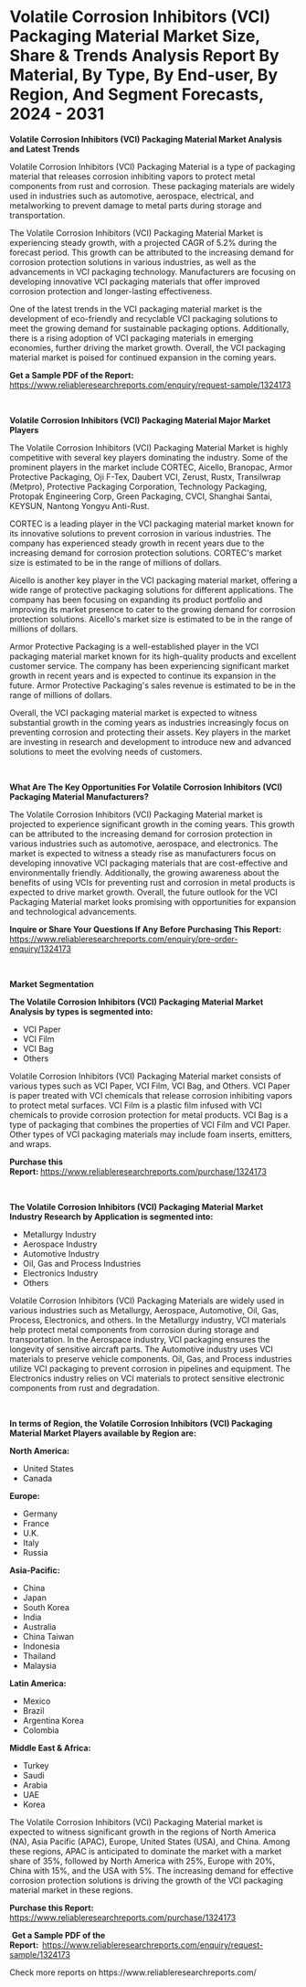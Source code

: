 <p><h1>Volatile Corrosion Inhibitors (VCI) Packaging Material Market Size, Share & Trends Analysis Report By Material, By Type, By End-user, By Region, And Segment Forecasts, 2024 - 2031</h1></p><p><strong>Volatile Corrosion Inhibitors (VCI) Packaging Material Market Analysis and Latest Trends</strong></p>
<p><p>Volatile Corrosion Inhibitors (VCI) Packaging Material is a type of packaging material that releases corrosion inhibiting vapors to protect metal components from rust and corrosion. These packaging materials are widely used in industries such as automotive, aerospace, electrical, and metalworking to prevent damage to metal parts during storage and transportation.</p><p>The Volatile Corrosion Inhibitors (VCI) Packaging Material Market is experiencing steady growth, with a projected CAGR of 5.2% during the forecast period. This growth can be attributed to the increasing demand for corrosion protection solutions in various industries, as well as the advancements in VCI packaging technology. Manufacturers are focusing on developing innovative VCI packaging materials that offer improved corrosion protection and longer-lasting effectiveness.</p><p>One of the latest trends in the VCI packaging material market is the development of eco-friendly and recyclable VCI packaging solutions to meet the growing demand for sustainable packaging options. Additionally, there is a rising adoption of VCI packaging materials in emerging economies, further driving the market growth. Overall, the VCI packaging material market is poised for continued expansion in the coming years.</p></p>
<p><strong>Get a Sample PDF of the Report:&nbsp;</strong> <a href="https://www.reliableresearchreports.com/enquiry/request-sample/1324173">https://www.reliableresearchreports.com/enquiry/request-sample/1324173</a></p>
<p>&nbsp;</p>
<p><strong>Volatile Corrosion Inhibitors (VCI) Packaging Material Major Market Players</strong></p>
<p><p>The Volatile Corrosion Inhibitors (VCI) Packaging Material Market is highly competitive with several key players dominating the industry. Some of the prominent players in the market include CORTEC, Aicello, Branopac, Armor Protective Packaging, Oji F-Tex, Daubert VCI, Zerust, Rustx, Transilwrap (Metpro), Protective Packaging Corporation, Technology Packaging, Protopak Engineering Corp, Green Packaging, CVCI, Shanghai Santai, KEYSUN, Nantong Yongyu Anti-Rust.</p><p>CORTEC is a leading player in the VCI packaging material market known for its innovative solutions to prevent corrosion in various industries. The company has experienced steady growth in recent years due to the increasing demand for corrosion protection solutions. CORTEC's market size is estimated to be in the range of millions of dollars.</p><p>Aicello is another key player in the VCI packaging material market, offering a wide range of protective packaging solutions for different applications. The company has been focusing on expanding its product portfolio and improving its market presence to cater to the growing demand for corrosion protection solutions. Aicello's market size is estimated to be in the range of millions of dollars.</p><p>Armor Protective Packaging is a well-established player in the VCI packaging material market known for its high-quality products and excellent customer service. The company has been experiencing significant market growth in recent years and is expected to continue its expansion in the future. Armor Protective Packaging's sales revenue is estimated to be in the range of millions of dollars.</p><p>Overall, the VCI packaging material market is expected to witness substantial growth in the coming years as industries increasingly focus on preventing corrosion and protecting their assets. Key players in the market are investing in research and development to introduce new and advanced solutions to meet the evolving needs of customers.</p></p>
<p>&nbsp;</p>
<p><strong>What Are The Key Opportunities For Volatile Corrosion Inhibitors (VCI) Packaging Material Manufacturers?</strong></p>
<p><p>The Volatile Corrosion Inhibitors (VCI) Packaging Material market is projected to experience significant growth in the coming years. This growth can be attributed to the increasing demand for corrosion protection in various industries such as automotive, aerospace, and electronics. The market is expected to witness a steady rise as manufacturers focus on developing innovative VCI packaging materials that are cost-effective and environmentally friendly. Additionally, the growing awareness about the benefits of using VCIs for preventing rust and corrosion in metal products is expected to drive market growth. Overall, the future outlook for the VCI Packaging Material market looks promising with opportunities for expansion and technological advancements.</p></p>
<p><strong>Inquire or Share Your Questions If Any Before Purchasing This Report:</strong> <a href="https://www.reliableresearchreports.com/enquiry/pre-order-enquiry/1324173">https://www.reliableresearchreports.com/enquiry/pre-order-enquiry/1324173</a></p>
<p>&nbsp;</p>
<p><strong>Market Segmentation</strong></p>
<p><strong>The Volatile Corrosion Inhibitors (VCI) Packaging Material Market Analysis by types is segmented into:</strong></p>
<p><ul><li>VCI Paper</li><li>VCI Film</li><li>VCI Bag</li><li>Others</li></ul></p>
<p><p>Volatile Corrosion Inhibitors (VCI) Packaging Material market consists of various types such as VCI Paper, VCI Film, VCI Bag, and Others. VCI Paper is paper treated with VCI chemicals that release corrosion inhibiting vapors to protect metal surfaces. VCI Film is a plastic film infused with VCI chemicals to provide corrosion protection for metal products. VCI Bag is a type of packaging that combines the properties of VCI Film and VCI Paper. Other types of VCI packaging materials may include foam inserts, emitters, and wraps.</p></p>
<p><strong>Purchase this Report:&nbsp;</strong><a href="https://www.reliableresearchreports.com/purchase/1324173">https://www.reliableresearchreports.com/purchase/1324173</a></p>
<p>&nbsp;</p>
<p><strong>The Volatile Corrosion Inhibitors (VCI) Packaging Material Market Industry Research by Application is segmented into:</strong></p>
<p><ul><li>Metallurgy Industry</li><li>Aerospace Industry</li><li>Automotive Industry</li><li>Oil, Gas and Process Industries</li><li>Electronics Industry</li><li>Others</li></ul></p>
<p><p>Volatile Corrosion Inhibitors (VCI) Packaging Materials are widely used in various industries such as Metallurgy, Aerospace, Automotive, Oil, Gas, Process, Electronics, and others. In the Metallurgy industry, VCI materials help protect metal components from corrosion during storage and transportation. In the Aerospace industry, VCI packaging ensures the longevity of sensitive aircraft parts. The Automotive industry uses VCI materials to preserve vehicle components. Oil, Gas, and Process industries utilize VCI packaging to prevent corrosion in pipelines and equipment. The Electronics industry relies on VCI materials to protect sensitive electronic components from rust and degradation.</p></p>
<p>&nbsp;</p>
<p><strong>In terms of Region, the Volatile Corrosion Inhibitors (VCI) Packaging Material Market Players available by Region are:</strong></p>
<p>
    <p> <strong> North America: </strong>
        <ul>
            <li>United States</li>
            <li>Canada</li>
        </ul>
        </p> 
    <p> <strong> Europe: </strong>
        <ul>
            <li>Germany</li>
            <li>France</li>
            <li>U.K.</li>
            <li>Italy</li>
            <li>Russia</li>
        </ul>
        </p> 
    <p> <strong> Asia-Pacific: </strong>
        <ul>
            <li>China</li>
            <li>Japan</li>
            <li>South Korea</li>
            <li>India</li>
            <li>Australia</li>
            <li>China Taiwan</li>
            <li>Indonesia</li>
            <li>Thailand</li>
            <li>Malaysia</li>
        </ul>
        </p> 
    <p> <strong> Latin America: </strong>
        <ul>
            <li>Mexico</li>
            <li>Brazil</li>
            <li>Argentina Korea</li>
            <li>Colombia</li>
        </ul>
        </p> 
    <p> <strong> Middle East & Africa: </strong>
        <ul>
            <li>Turkey</li>
            <li>Saudi</li>
            <li>Arabia</li>
            <li>UAE</li>
            <li>Korea</li>
        </ul>
    </p>
    </p>
<p><p>The Volatile Corrosion Inhibitors (VCI) Packaging Material market is expected to witness significant growth in the regions of North America (NA), Asia Pacific (APAC), Europe, United States (USA), and China. Among these regions, APAC is anticipated to dominate the market with a market share of 35%, followed by North America with 25%, Europe with 20%, China with 15%, and the USA with 5%. The increasing demand for effective corrosion protection solutions is driving the growth of the VCI packaging material market in these regions.</p></p>
<p><strong>Purchase this Report: </strong><a href="https://www.reliableresearchreports.com/purchase/1324173">https://www.reliableresearchreports.com/purchase/1324173</a></p>
<p>&nbsp;<strong>Get a Sample PDF of the Report:&nbsp;&nbsp;</strong><a href="https://www.reliableresearchreports.com/enquiry/request-sample/1324173">https://www.reliableresearchreports.com/enquiry/request-sample/1324173</a></p>
<p><strong></strong></p>
<p>Check more reports on https://www.reliableresearchreports.com/</p>
